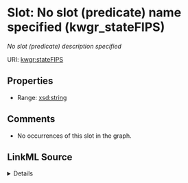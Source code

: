 

# Slot: No slot (predicate) name specified (kwgr_stateFIPS)


_No slot (predicate) description specified_







URI: [kwgr:stateFIPS](http://stko-kwg.geog.ucsb.edu/lod/resource/stateFIPS)



<!-- no inheritance hierarchy -->








## Properties

* Range: [xsd:string](http://www.w3.org/2001/XMLSchema#string)





## Comments

* No occurrences of this slot in the graph.



## LinkML Source

<details>

```yaml
name: kwgr_stateFIPS
description: No slot (predicate) description specified
title: No slot (predicate) name specified
comments:
- No occurrences of this slot in the graph.
from_schema: soc-kg
rank: 1000
domain: sockg_State
slot_uri: kwgr:stateFIPS
alias: kwgr_stateFIPS
range: string

```
</details>